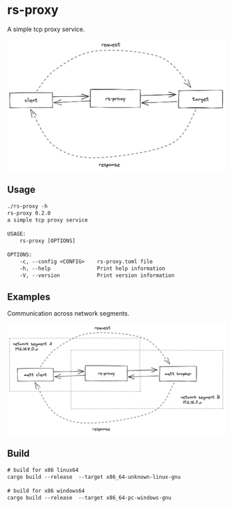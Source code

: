 # rs-proxy
A simple tcp proxy service.

![rs-proxy](./doc/rs-proxy.png)

## Usage

```shell
./rs-proxy -h
rs-proxy 0.2.0
a simple tcp proxy service

USAGE:
    rs-proxy [OPTIONS]

OPTIONS:
    -c, --config <CONFIG>    rs-proxy.toml file
    -h, --help               Print help information
    -V, --version            Print version information

```

## Examples
Communication across network segments.

![rs-proxy-mqtt](./doc/rs-proxy-mqtt.png)

## Build
```shell
# build for x86 linux64
cargo build --release  --target x86_64-unknown-linux-gnu

# build for x86 windows64
cargo build --release  --target x86_64-pc-windows-gnu
```

